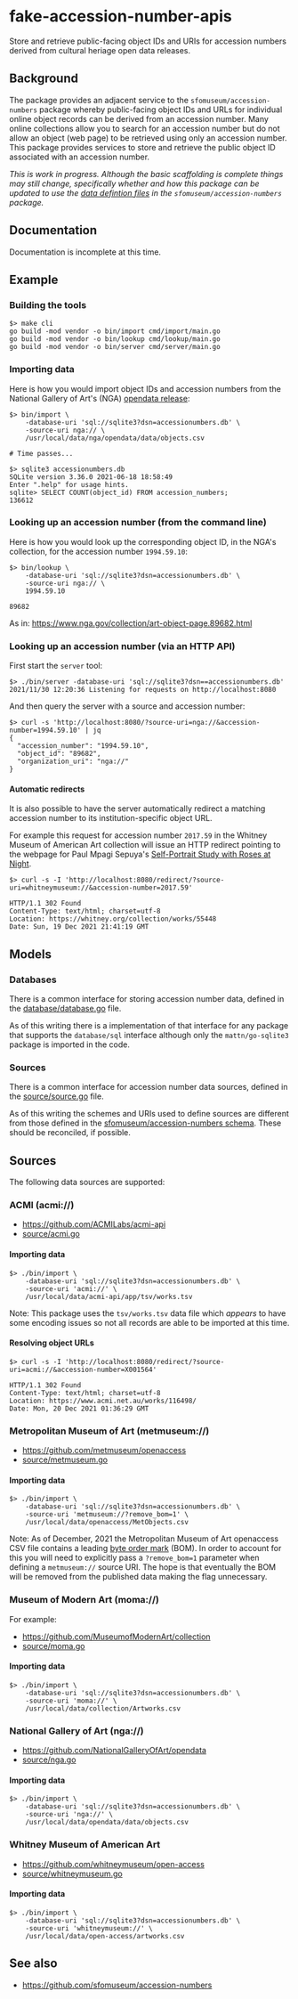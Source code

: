 # fake-accession-number-apis

Store and retrieve public-facing object IDs and URIs for accession numbers derived from cultural heriage open data releases.

## Background

The package provides an adjacent service to the `sfomuseum/accession-numbers` package whereby public-facing object IDs and URLs for individual online object records can be derived from an accession number. Many online collections allow you to search for an accession number but do not allow an object (web page) to be retrieved using only an accession number. This package provides services to store and retrieve the public object ID associated with an accession number.

_This is work in progress. Although the basic scaffolding is complete things may still change, specifically whether and how this package can be updated to use the [data defintion files](https://github.com/sfomuseum/accession-numbers/tree/main/data) in the `sfomuseum/accession-numbers` package._

## Documentation

Documentation is incomplete at this time.

## Example

### Building the tools

```
$> make cli
go build -mod vendor -o bin/import cmd/import/main.go
go build -mod vendor -o bin/lookup cmd/lookup/main.go
go build -mod vendor -o bin/server cmd/server/main.go
```

### Importing data

Here is how you would import object IDs and accession numbers from the National Gallery of Art's (NGA) [opendata release](https://github.com/NationalGalleryOfArt/opendata):

```
$> bin/import \
	-database-uri 'sql://sqlite3?dsn=accessionumbers.db' \
	-source-uri nga:// \
	/usr/local/data/nga/opendata/data/objects.csv

# Time passes...

$> sqlite3 accessionumbers.db 
SQLite version 3.36.0 2021-06-18 18:58:49
Enter ".help" for usage hints.
sqlite> SELECT COUNT(object_id) FROM accession_numbers;
136612
```

### Looking up an accession number (from the command line)

Here is how you would look up the corresponding object ID, in the NGA's collection, for the accession number `1994.59.10`:

```
$> bin/lookup \
	-database-uri 'sql://sqlite3?dsn=accessionumbers.db' \
	-source-uri nga:// \
	1994.59.10
	
89682
```

As in: https://www.nga.gov/collection/art-object-page.89682.html

### Looking up an accession number (via an HTTP API)

First start the `server` tool:

```
$> ./bin/server -database-uri 'sql://sqlite3?dsn==accessionumbers.db'
2021/11/30 12:20:36 Listening for requests on http://localhost:8080
```

And then query the server with a source and accession number:

```
$> curl -s 'http://localhost:8080/?source-uri=nga://&accession-number=1994.59.10' | jq
{
  "accession_number": "1994.59.10",
  "object_id": "89682",
  "organization_uri": "nga://"
}
```
#### Automatic redirects

It is also possible to have the server automatically redirect a matching accession number to its institution-specific object URL.

For example this request for accession number `2017.59` in the Whitney Museum of American Art collection will issue an HTTP redirect pointing to the webpage for Paul Mpagi Sepuya's [Self-Portrait Study with Roses at Night](https://whitney.org/collection/works/55448).

```
$> curl -s -I 'http://localhost:8080/redirect/?source-uri=whitneymuseum://&accession-number=2017.59'

HTTP/1.1 302 Found
Content-Type: text/html; charset=utf-8
Location: https://whitney.org/collection/works/55448
Date: Sun, 19 Dec 2021 21:41:19 GMT
```

## Models

### Databases

There is a common interface for storing accession number data, defined in the [database/database.go](database/database.go) file.

As of this writing there is a implementation of that interface for any package that supports the `database/sql` interface although only the `mattn/go-sqlite3` package is imported in the code.

### Sources

There is a common interface for accession number data sources, defined in the [source/source.go](source/source.go) file.

As of this writing the schemes and URIs used to define sources are different from those defined in the [sfomuseum/accession-numbers schema](https://github.com/sfomuseum/accession-numbers/blob/main/schema/definition.schema.json). These should be reconciled, if possible.

## Sources

The following data sources are supported:

### ACMI (acmi://)

* https://github.com/ACMILabs/acmi-api
* [source/acmi.go](source/acmi.go)

#### Importing data

```
$> ./bin/import \
	-database-uri 'sql://sqlite3?dsn=accessionumbers.db' \
	-source-uri 'acmi://' \
	/usr/local/data/acmi-api/app/tsv/works.tsv
```

Note: This package uses the `tsv/works.tsv` data file which _appears_ to have some encoding issues so not all records are able to be imported at this time.

#### Resolving object URLs

```
$> curl -s -I 'http://localhost:8080/redirect/?source-uri=acmi://&accession-number=X001564'

HTTP/1.1 302 Found
Content-Type: text/html; charset=utf-8
Location: https://www.acmi.net.au/works/116498/
Date: Mon, 20 Dec 2021 01:36:29 GMT
```

### Metropolitan Museum of Art (metmuseum://)

* https://github.com/metmuseum/openaccess
* [source/metmuseum.go](source/metmuseum.go)

#### Importing data

```
$> ./bin/import \
	-database-uri 'sql://sqlite3?dsn=accessionumbers.db' \
	-source-uri 'metmuseum://?remove_bom=1' \
	/usr/local/data/openaccess/MetObjects.csv
```

Note: As of December, 2021 the Metropolitan Museum of Art openaccess CSV file contains a leading [byte order mark](https://en.wikipedia.org/wiki/Byte_order_mark) (BOM). In order to account for this you will need to explicitly pass a `?remove_bom=1` parameter when defining a `metmuseum://` source URI. The hope is that eventually the BOM will be removed from the published data making the flag unnecessary.

### Museum of Modern Art (moma://)

For example:

* https://github.com/MuseumofModernArt/collection
* [source/moma.go](source/moma.go)

#### Importing data

```
$> ./bin/import \
	-database-uri 'sql://sqlite3?dsn=accessionumbers.db' \
	-source-uri 'moma://' \
	/usr/local/data/collection/Artworks.csv
```

### National Gallery of Art (nga://)

* https://github.com/NationalGalleryOfArt/opendata
* [source/nga.go](source/nga.go)

#### Importing data

```
$> ./bin/import \
	-database-uri 'sql://sqlite3?dsn=accessionumbers.db' \
	-source-uri 'nga://' \
	/usr/local/data/opendata/data/objects.csv
```

### Whitney Museum of American Art

* https://github.com/whitneymuseum/open-access
* [source/whitneymuseum.go](source/whitneymuseum.go)

#### Importing data

```
$> ./bin/import \
	-database-uri 'sql://sqlite3?dsn=accessionumbers.db' \
	-source-uri 'whitneymuseum://' \
	/usr/local/data/open-access/artworks.csv
```

## See also

* https://github.com/sfomuseum/accession-numbers